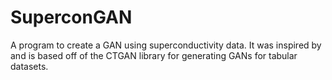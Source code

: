 # SuperconGAN

A program to create a GAN using superconductivity data.
It was inspired by and is based off of the CTGAN library for generating GANs for tabular datasets.
